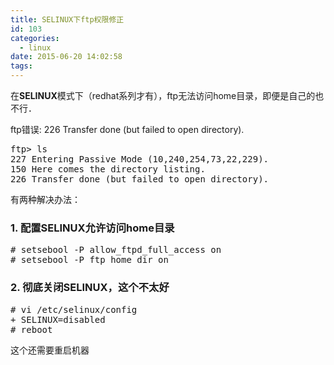 ```yaml
---
title: SELINUX下ftp权限修正
id: 103
categories:
  - linux
date: 2015-06-20 14:02:58
tags:
---
```


在**SELINUX**模式下（redhat系列才有），ftp无法访问home目录，即便是自己的也不行．

ftp错误: 226 Transfer done (but failed to open directory).
<pre>ftp&gt; ls
227 Entering Passive Mode (10,240,254,73,22,229).
150 Here comes the directory listing.
226 Transfer done (but failed to open directory).</pre>
有两种解决办法：

### 1\. 配置SELINUX允许访问home目录

<pre># setsebool -P allow_ftpd_full_access on
# setsebool -P ftp_home_dir on
</pre>

### 2\. 彻底关闭SELINUX，这个不太好

<pre># vi /etc/selinux/config
+ SELINUX=disabled
# reboot
</pre>
这个还需要重启机器